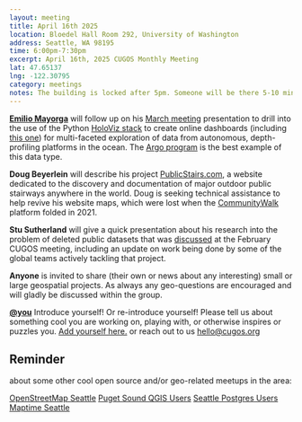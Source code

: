```yaml
---
layout: meeting
title: April 16th 2025
location: Bloedel Hall Room 292, University of Washington
address: Seattle, WA 98195
time: 6:00pm-7:30pm
excerpt: April 16th, 2025 CUGOS Monthly Meeting
lat: 47.65137
lng: -122.30795
category: meetings
notes: The building is locked after 5pm. Someone will be there 5-10 minutes until 6pm to let us in. If you see nobody around and can't access, call the phone number posted at the door to be let in. We will adjourn to the College Inn Pub for a happy hour after the meeting!
---
```



**[Emilio Mayorga](https://github.com/emiliom/)** will follow up on his [March meeting](https://cugos.org/meetings/2025-03-19/) presentation to drill into the use of the Python [HoloViz stack](https://holoviz.org) to create online dashboards (including [this one](https://squid-test1.azurewebsites.net)) for multi-faceted exploration of data from autonomous, depth-profiling platforms in the ocean. The [Argo program](https://argo.ucsd.edu) is the best example of this data type.

**Doug Beyerlein** will describe his project [PublicStairs.com](http://PublicStairs.com), a website dedicated to the discovery and documentation of major outdoor public stairways anywhere in the world. Doug is seeking technical assistance to help revive his website maps, which were lost when the [CommunityWalk](https://www.communitywalk.com/) platform folded in 2021.

**Stu Sutherland** will give a quick presentation about his research into the problem of deleted public datasets that was [discussed](https://docs.google.com/presentation/d/1AqGTtF1mWRGYwvaCrmEUGqrQpTMezkCaokpBjZrAX04/edit?usp=sharing) at the February CUGOS meeting, including an update on work being done by some of the global teams actively tackling that project.

**Anyone** is invited to share (their own or news about any interesting) small or large geospatial projects. As always any geo-questions are encouraged and will gladly be discussed within the group.

**[@you](http://cugos.org/people/)** Introduce yourself! Or re-introduce yourself! Please tell us about something cool you are working on, playing with, or otherwise inspires or puzzles you. [Add yourself here.](https://github.com/cugos/cugos.github.com/blob/main/meetings/_posts/2025-04-16-cugos_monthly.md) or reach out to us hello@cugos.org

## Reminder

about some other cool open source and/or geo-related meetups in the area:

[OpenStreetMap Seattle](https://www.meetup.com/OpenStreetMap-Seattle/)
[Puget Sound QGIS Users](https://www.meetup.com/Puget-Sound-QGIS-Users-Group/)
[Seattle Postgres Users](https://www.meetup.com/Seattle-Postgres/)
[Maptime Seattle](https://www.meetup.com/MaptimeSEA/)

